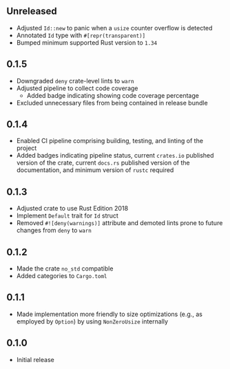 Unreleased
----------
- Adjusted `Id::new` to panic when a `usize` counter overflow is
  detected
- Annotated `Id` type with `#[repr(transparent)]`
- Bumped minimum supported Rust version to `1.34`


0.1.5
-----
- Downgraded `deny` crate-level lints to `warn`
- Adjusted pipeline to collect code coverage
  - Added badge indicating showing code coverage percentage
- Excluded unnecessary files from being contained in release bundle


0.1.4
-----
- Enabled CI pipeline comprising building, testing, and linting of the
  project
- Added badges indicating pipeline status, current `crates.io` published
  version of the crate, current `docs.rs` published version of the
  documentation, and minimum version of `rustc` required


0.1.3
-----
- Adjusted crate to use Rust Edition 2018
- Implement `Default` trait for `Id` struct
- Removed `#![deny(warnings)]` attribute and demoted lints prone to
  future changes from `deny` to `warn`


0.1.2
-----
- Made the crate `no_std` compatible
- Added categories to `Cargo.toml`


0.1.1
-----
- Made implementation more friendly to size optimizations (e.g., as
  employed by `Option`) by using `NonZeroUsize` internally


0.1.0
-----
- Initial release
